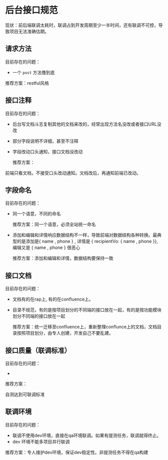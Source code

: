 # 后台接口规范

现状：前后端联调太耗时，联调占到开发周期至少一半时间，还有联调不可控，导致项目无法准确估期。

## 请求方法

目前存在的问题：

- 一个 `post` 方法撸到底

推荐方案：restful风格

## 接口注释

目前存在的问题：

- 后台写文档斗志复制其他的文档来改的，经常出现方法名没改或者接口URL没改

- 部分字段说明不详细，甚至不注释

- 字段改动口头通知，接口文档没改动

  推荐方案：

 前端只看文档，不接受口头改动通知。文档改后，再通知前端已改动。

## 字段命名

目前存在的问题：

- 同一个语意，不同的命名

  推荐方案：同一个语意，必须全站统一命名

- 添加和编辑和详情响应数据结构不一样，导致前端对数据结构各种转换。最典型的是添加是{ name , phone } , 详情是 { recipientVo: { name , phone }}, 编辑又是 { name , phone } 很恶心

  推荐方案：添加和编辑和详情，数据结构要保持一致


## 接口文档

目前存在的问题：

- 文档有的在rap上, 有的在confluence上。

- 目录不规范，有的是按项目划分的不同端的接口放在一起，有的是按功能模块划分不同端的接口放在一起

  推荐方案：统一迁移至confluence上，重新整理conflunce上的文档，文档目录按照项目划分，由专人创建，开发自己不要乱建。

## 接口质量（联调标准）

目前存在的问题：

- 

推荐方案：

自测达到可联调标准

## 联调环境

目前存在的问题：

- 联调不使用dev环境，直接在qa环境联调。如果有提测任务，联调就得终止。
- dev 环境不能多项目并行联调

推荐方案：专人维护dev环境，保证dev稳定性。非提测任务不得在qa构建